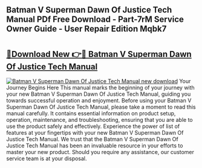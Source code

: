 ## Batman V Superman Dawn Of Justice Tech Manual PDf Free Download - Part-7rM Service Owner Guide - User Repair Edition Mqbk7

# <h2><a href="http://bc22238.oget.top/?id=Batman+V+Superman+Dawn+Of+Justice+Tech+Manual">🔗Download New 👉🔴 Batman V Superman Dawn Of Justice Tech Manual</a></h2>

[![Batman V Superman Dawn Of Justice Tech Manual new download](https://i.imgur.com/5g1atiW.png)](http://bc22238.oget.top/?id=Batman+V+Superman+Dawn+Of+Justice+Tech+Manual)
Your Journey Begins Here This manual marks the beginning of your journey with your new Batman V Superman Dawn Of Justice Tech Manual, guiding you towards successful operation and enjoyment. Before using your Batman V Superman Dawn Of Justice Tech Manual, please take a moment to read this manual carefully. It contains essential information on product setup, operation, maintenance, and troubleshooting, ensuring that you are able to use the product safely and effectively. Experience the power of list of features at your fingertips with your new Batman V Superman Dawn Of Justice Tech Manual. We trust that the Batman V Superman Dawn Of Justice Tech Manual has been an invaluable resource in your efforts to master your new product. Should you require any assistance, our customer service team is at your disposal.
